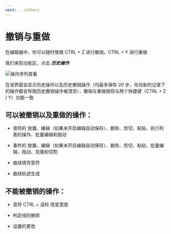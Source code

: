 ```yaml
---
next: ../others
---
```

# 撤销与重做

在编辑器中，你可以随时使用 CTRL + Z 进行撤销，CTRL + Y 进行重做

我们来到功能区，点击 ***历史操作***

![操作序列查看](/assets/imgs/contents/操作序列查看.avif)

在该界面会显示历史操作以及历史撤销操作（均最多保存 20 步，任何新的记录下的操作都会导致历史撤销操作被清空），撤销与重做按钮与两个快捷键（CTRL + Z / Y）功能一致

## 可以被撤销以及重做的操作：

- 音符的 放置、编辑（如果未开启编辑自动保存）、删除、剪切、粘贴、执行列表的操作、批量编辑和拖动

- 事件的 放置、编辑（如果未开启编辑自动保存）、删除、剪切、粘贴、批量编辑、拖动、克隆和切割

- 曲线填充音符

- 曲线轨迹生成

## 不能被撤销的操作：

- 音符 CTRL + 滚轮 改变宽度

- 判定线的删除

- 设置的更改